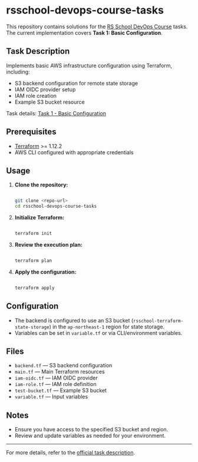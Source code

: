 # rsschool-devops-course-tasks

This repository contains solutions for the [RS School DevOps Course](https://github.com/rolling-scopes-school/tasks/tree/master/devops/modules/1_basic-configuration) tasks. The current implementation covers **Task 1: Basic Configuration**.

## Task Description

Implements basic AWS infrastructure configuration using Terraform, including:

- S3 backend configuration for remote state storage
- IAM OIDC provider setup
- IAM role creation
- Example S3 bucket resource

Task details: [Task 1 - Basic Configuration](https://github.com/rolling-scopes-school/tasks/blob/master/devops/modules/1_basic-configuration/task_1.md)

## Prerequisites

- [Terraform](https://www.terraform.io/downloads.html) >= 1.12.2
- AWS CLI configured with appropriate credentials

## Usage

1. **Clone the repository:**

   ```bash

   git clone <repo-url>
   cd rsschool-devops-course-tasks
   ```

2. **Initialize Terraform:**

   ```bash

   terraform init
   ```

3. **Review the execution plan:**

   ```bash

   terraform plan
   ```

4. **Apply the configuration:**

   ```bash

   terraform apply
   ```

## Configuration

- The backend is configured to use an S3 bucket (`rsschool-terraform-state-storage`) in the `ap-northeast-1` region for state storage.
- Variables can be set in `variable.tf` or via CLI/environment variables.

## Files

- `backend.tf` — S3 backend configuration
- `main.tf` — Main Terraform resources
- `iam-oidc.tf` — IAM OIDC provider
- `iam-role.tf` — IAM role definition
- `test-bucket.tf` — Example S3 bucket
- `variable.tf` — Input variables

## Notes

- Ensure you have access to the specified S3 bucket and region.
- Review and update variables as needed for your environment.

---

For more details, refer to the [official task description](https://github.com/rolling-scopes-school/tasks/blob/master/devops/modules/1_basic-configuration/task_1.md).

